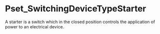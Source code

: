 # Pset_SwitchingDeviceTypeStarter

A starter is a switch which in the closed position controls the application of power to an electrical device.
<!-- end of short definition -->

